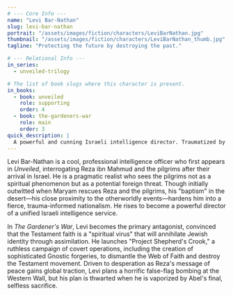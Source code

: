```yaml
---
# --- Core Info ---
name: "Levi Bar-Nathan"
slug: levi-bar-nathan
portrait: "/assets/images/fiction/characters/LeviBarNathan.jpg"
thumbnail: "/assets/images/fiction/characters/LeviBarNathan_thumb.jpg"
tagline: "Protecting the future by destroying the past."

# --- Relational Info ---
in_series:
  - unveiled-trilogy

# The list of book slugs where this character is present.
in_books:
  - book: unveiled
    role: supporting
    order: 4
  - book: the-gardeners-war
    role: main
    order: 3
quick_description: |
  A powerful and cunning Israeli intelligence director. Traumatized by his past, he views the Testament faith as an existential threat to his people. His "baptism" in the desert hardens into a ruthless crusade, making him the primary antagonist of the final book.
---
```

Levi Bar-Nathan is a cool, professional intelligence officer who first appears in *Unveiled*, interrogating Reza ibn Mahmud and the pilgrims after their arrival in Israel. He is a pragmatic realist who sees the pilgrims not as a spiritual phenomenon but as a potential foreign threat. Though initially outwitted when Maryam rescues Reza and the pilgrims, his "baptism" in the desert—his close proximity to the otherworldly events—hardens him into a fierce, trauma-informed nationalism. He rises to become a powerful director of a unified Israeli intelligence service.

In *The Gardener's War*, Levi becomes the primary antagonist, convinced that the Testament faith is a "spiritual virus" that will annihilate Jewish identity through assimilation. He launches "Project Shepherd's Crook," a ruthless campaign of covert operations, including the creation of sophisticated Gnostic forgeries, to dismantle the Web of Faith and destroy the Testament movement. Driven to desperation as Reza's message of peace gains global traction, Levi plans a horrific false-flag bombing at the Western Wall, but his plan is thwarted when he is vaporized by Abel's final, selfless sacrifice.

